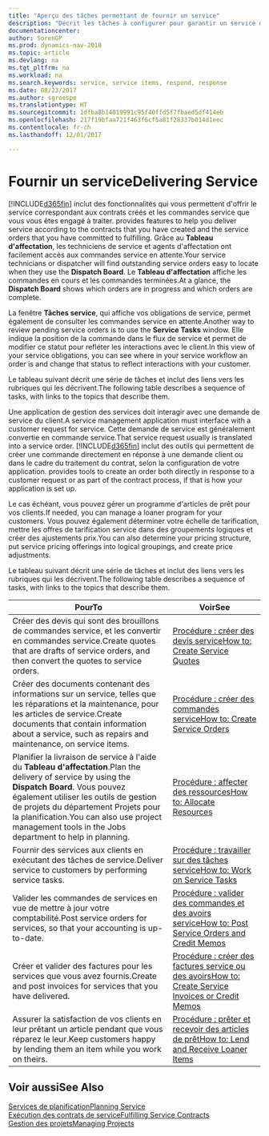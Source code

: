 ```yaml
---
title: "Aperçu des tâches permettant de fournir un service"
description: "Décrit les tâches à configurer pour garantir un service de qualité et respecter les engagement vis-à-vis des clients."
documentationcenter: 
author: SorenGP
ms.prod: dynamics-nav-2018
ms.topic: article
ms.devlang: na
ms.tgt_pltfrm: na
ms.workload: na
ms.search.keywords: service, service items, respond, response
ms.date: 08/23/2017
ms.author: sgroespe
ms.translationtype: HT
ms.sourcegitcommit: 1dfba8b14019991c95f40ffd5f7fbaed5df414eb
ms.openlocfilehash: 217f19bfaa721f463f6cf5a81f28337b014d1eec
ms.contentlocale: fr-ch
ms.lasthandoff: 12/01/2017

---
```

# <a name="delivering-service"></a><span data-ttu-id="859ba-103">Fournir un service</span><span class="sxs-lookup"><span data-stu-id="859ba-103">Delivering Service</span></span>
[!INCLUDE[d365fin](includes/d365fin_md.md)]<span data-ttu-id="859ba-104"> inclut des fonctionnalités qui vous permettent d'offrir le service correspondant aux contrats créés et les commandes service que vous vous êtes engagé à traiter.</span><span class="sxs-lookup"><span data-stu-id="859ba-104"> provides features to help you deliver service according to the contracts that you have created and the service orders that you have committed to fulfilling.</span></span> <span data-ttu-id="859ba-105">Grâce au **Tableau d'affectation**, les techniciens de service et agents d'affectation ont facilement accès aux commandes service en attente.</span><span class="sxs-lookup"><span data-stu-id="859ba-105">Your service technicians or dispatcher will find outstanding service orders easy to locate when they use the **Dispatch Board**.</span></span> <span data-ttu-id="859ba-106">Le **Tableau d'affectation** affiche les commandes en cours et les commandes terminées.</span><span class="sxs-lookup"><span data-stu-id="859ba-106">At a glance, the **Dispatch Board** shows which orders are in progress and which orders are complete.</span></span>  
  
<span data-ttu-id="859ba-107">La fenêtre **Tâches service**, qui affiche vos obligations de service, permet également de consulter les commandes service en attente.</span><span class="sxs-lookup"><span data-stu-id="859ba-107">Another way to review pending service orders is to use the **Service Tasks** window.</span></span> <span data-ttu-id="859ba-108">Elle indique la position de la commande dans le flux de service et permet de modifier ce statut pour refléter les interactions avec le client.</span><span class="sxs-lookup"><span data-stu-id="859ba-108">In this view of your service obligations, you can see where in your service workflow an order is and change that status to reflect interactions with your customer.</span></span>  
  
<span data-ttu-id="859ba-109">Le tableau suivant décrit une série de tâches et inclut des liens vers les rubriques qui les décrivent.</span><span class="sxs-lookup"><span data-stu-id="859ba-109">The following table describes a sequence of tasks, with links to the topics that describe them.</span></span>   

<span data-ttu-id="859ba-110">Une application de gestion des services doit interagir avec une demande de service du client.</span><span class="sxs-lookup"><span data-stu-id="859ba-110">A service management application must interface with a customer request for service.</span></span> <span data-ttu-id="859ba-111">Cette demande de service est généralement convertie en commande service.</span><span class="sxs-lookup"><span data-stu-id="859ba-111">That service request usually is translated into a service order.</span></span> [!INCLUDE[d365fin](includes/d365fin_md.md)]<span data-ttu-id="859ba-112"> inclut des outils qui permettent de créer une commande directement en réponse à une demande client ou dans le cadre du traitement du contrat, selon la configuration de votre application.</span><span class="sxs-lookup"><span data-stu-id="859ba-112"> provides tools to create an order both directly in response to a customer request or as part of the contract process, if that is how your application is set up.</span></span>  
  
<span data-ttu-id="859ba-113">Le cas échéant, vous pouvez gérer un programme d'articles de prêt pour vos clients.</span><span class="sxs-lookup"><span data-stu-id="859ba-113">If needed, you can manage a loaner program for your customers.</span></span> <span data-ttu-id="859ba-114">Vous pouvez également déterminer votre échelle de tarification, mettre les offres de tarification service dans des groupements logiques et créer des ajustements prix.</span><span class="sxs-lookup"><span data-stu-id="859ba-114">You can also determine your pricing structure, put service pricing offerings into logical groupings, and create price adjustments.</span></span>  
  
<span data-ttu-id="859ba-115">Le tableau suivant décrit une série de tâches et inclut des liens vers les rubriques qui les décrivent.</span><span class="sxs-lookup"><span data-stu-id="859ba-115">The following table describes a sequence of tasks, with links to the topics that describe them.</span></span>   
  
|<span data-ttu-id="859ba-116">**Pour**</span><span class="sxs-lookup"><span data-stu-id="859ba-116">**To**</span></span>|<span data-ttu-id="859ba-117">**Voir**</span><span class="sxs-lookup"><span data-stu-id="859ba-117">**See**</span></span>|  
|------------|-------------|  
|<span data-ttu-id="859ba-118">Créer des devis qui sont des brouillons de commandes service, et les convertir en commandes service.</span><span class="sxs-lookup"><span data-stu-id="859ba-118">Create quotes that are drafts of service orders, and then convert the quotes to service orders.</span></span>|[<span data-ttu-id="859ba-119">Procédure : créer des devis service</span><span class="sxs-lookup"><span data-stu-id="859ba-119">How to: Create Service Quotes</span></span>](service-how-to-create-service-quotes.md)|
|<span data-ttu-id="859ba-120">Créer des documents contenant des informations sur un service, telles que les réparations et la maintenance, pour les articles de service.</span><span class="sxs-lookup"><span data-stu-id="859ba-120">Create documents that contain information about a service, such as repairs and maintenance, on service items.</span></span>|[<span data-ttu-id="859ba-121">Procédure : créer des commandes service</span><span class="sxs-lookup"><span data-stu-id="859ba-121">How to: Create Service Orders</span></span>](service-how-to-create-service-orders.md)|
|<span data-ttu-id="859ba-122">Planifier la livraison de service à l'aide du **Tableau d'affectation**.</span><span class="sxs-lookup"><span data-stu-id="859ba-122">Plan the delivery of service by using the **Dispatch Board**.</span></span> <span data-ttu-id="859ba-123">Vous pouvez également utiliser les outils de gestion de projets du département Projets pour la planification.</span><span class="sxs-lookup"><span data-stu-id="859ba-123">You can also use project management tools in the Jobs department to help in planning.</span></span>|[<span data-ttu-id="859ba-124">Procédure : affecter des ressources</span><span class="sxs-lookup"><span data-stu-id="859ba-124">How to: Allocate Resources</span></span>](service-how-to-allocate-resources.md)|  
|<span data-ttu-id="859ba-125">Fournir des services aux clients en exécutant des tâches de service.</span><span class="sxs-lookup"><span data-stu-id="859ba-125">Deliver service to customers by performing service tasks.</span></span>|[<span data-ttu-id="859ba-126">Procédure : travailler sur des tâches service</span><span class="sxs-lookup"><span data-stu-id="859ba-126">How to: Work on Service Tasks</span></span>](service-how-to-work-on-service-tasks.md)|  
|<span data-ttu-id="859ba-127">Valider les commandes de services en vue de mettre à jour votre comptabilité.</span><span class="sxs-lookup"><span data-stu-id="859ba-127">Post service orders for services, so that your accounting is up-to-date.</span></span>|[<span data-ttu-id="859ba-128">Procédure : valider des commandes et des avoirs service</span><span class="sxs-lookup"><span data-stu-id="859ba-128">How to: Post Service Orders and Credit Memos</span></span>](service-how-to-post-service-orders.md)|  
|<span data-ttu-id="859ba-129">Créer et valider des factures pour les services que vous avez fournis.</span><span class="sxs-lookup"><span data-stu-id="859ba-129">Create and post invoices for services that you have delivered.</span></span>|[<span data-ttu-id="859ba-130">Procédure : créer des factures service ou des avoirs</span><span class="sxs-lookup"><span data-stu-id="859ba-130">How to: Create Service Invoices or Credit Memos</span></span>](service-how-create-invoices.md)|  
|<span data-ttu-id="859ba-131">Assurer la satisfaction de vos clients en leur prêtant un article pendant que vous réparez le leur.</span><span class="sxs-lookup"><span data-stu-id="859ba-131">Keep customers happy by lending them an item while you work on theirs.</span></span>| [<span data-ttu-id="859ba-132">Procédure : prêter et recevoir des articles de prêt</span><span class="sxs-lookup"><span data-stu-id="859ba-132">How to: Lend and Receive Loaner Items</span></span>](service-how-to-lend-receive-loaners.md)|
  
## <a name="see-also"></a><span data-ttu-id="859ba-133">Voir aussi</span><span class="sxs-lookup"><span data-stu-id="859ba-133">See Also</span></span>  
[<span data-ttu-id="859ba-134">Services de planification</span><span class="sxs-lookup"><span data-stu-id="859ba-134">Planning Service</span></span>](service-plan-service.md)  
[<span data-ttu-id="859ba-135">Exécution des contrats de service</span><span class="sxs-lookup"><span data-stu-id="859ba-135">Fulfilling Service Contracts</span></span>](service-fulfill-service-contracts.md)  
[<span data-ttu-id="859ba-136">Gestion des projets</span><span class="sxs-lookup"><span data-stu-id="859ba-136">Managing Projects</span></span>](projects-manage-projects.md)  

